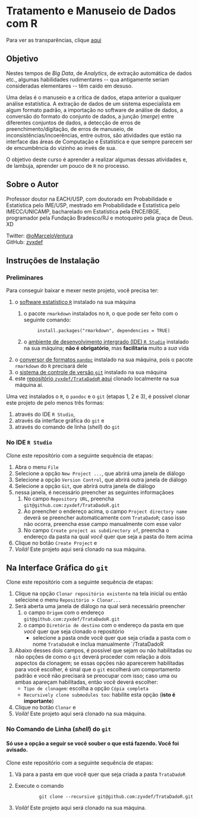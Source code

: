 # Tratamento e Manuseio de Dados com R

Para ver as transparências, clique [aqui](tratamento.dado.R.Rmd)

## Objetivo

Nestes tempos de *Big Data*, de *Analytics*, de extração automática de dados 
etc., algumas habilidades rudimentares -- qua antigamente seriam consideradas 
elementares --  têm caido em desuso.

Uma delas é o manuseio e a crítica de dados, etapa anterior a qualquer análise 
estatística.  A extração de dados de um sistema especialista em algum formato 
padrão, a importação no software de análise de dados, a conversão do formato do 
conjunto de dados, a junção (*merge*) entre diferentes conjuntos de dados, a 
detecção de erros de preenchimento/digitação, de erros de manuseio, de 
inconsistências/incoerências, entre outros, são atividades que estão na 
interface das áreas de Computação e Estatística e que sempre parecem ser de 
emcumbência do vizinho ao invés de sua.

O objetivo deste curso é aprender a realizar algumas dessas atividades e, de 
lambuja, aprender um pouco de `R` no processo.

## Sobre o Autor

Professor doutor na EACH/USP, 
com doutorado em Probabilidade e Estatística pelo IME/USP, 
mestrado em Probabilidade e Estatística pelo IMECC/UNICAMP, 
bacharelado em Estatística pela ENCE/IBGE, 
programador pela Fundação Bradesco/RJ e 
motoqueiro pela graça de Deus. 
XD

Twitter: [\@oMarceloVentura](https://twitter.com/oMarceloVentura/)  
GitHub: [zyxdef](https://github.com/zyxdef/)

## Instruções de Instalação

### Preliminares

Para conseguir baixar e mexer neste projeto, você precisa ter:

1. o [software estatístico `R`](<https://cran.r-project.org/>) instalado na sua 
máquina
    1. o pacote `rmarkdown` instalados no `R`, o que pode ser feito com o 
    seguinte comando:    

                install.packages("rmarkdown", dependencies = TRUE)

    2. o [ambiente de desenvolvimento intergrado (IDE) `R Studio`](https://www.rstudio.com/products/rstudio/download3/) instalado na sua 
    máquina; **não é obrigatório**, mas **facilitaria** muito a *sua* vida
2. o [conversor de formatos `pandoc`](http://pandoc.org/installing.html) 
instalado na sua máquina, pois o pacote `rmarkdown` do `R` precisará dele
3. o [sistema de controle de versão `git`](https://git-scm.com/downloads/) 
instalado na sua máquina
4. este [repositório `zyxdef/TrataDadoR` aqui](https://github.com/zyxdef/TrataDadoR)
clonado localmente na sua máquina aí.

Uma vez instalados o `R`, o `pandoc` e o `git` (etapas 1, 2 e 3), é possível 
clonar este projeto de pelo menos três formas: 

1. através do IDE `R Studio`, 
2. através da interface gráfica do `git` e 
3. através do comando de linha (*shell*) do `git` 

### No IDE `R Studio`

Clone este repositório com a seguinte sequência de etapas:

1. Abra o menu `File` 
2. Selecione a opção `New Project ...`, que abrirá uma janela de diálogo 
3. Selecione a opção `Version Control`, que abrirá outra janela de diálogo 
4. Selecione a opção `Git`, que abrirá outra janela de diálogo
5. nessa janela, é necessário preencher as seguintes informaçãoes
    1. No campo `Repository URL`, preencha 
    `git@github.com:zyxdef/TrataDadoR.git`
    2. Ao preencher o endereço acima, o campo `Project directory name` deverá 
    se preencher automaticamente com `TrataDadoR`; caso isso não ocorra, 
    preencha esse campo manualmente com esse valor
    3. No campo `Create project as subdirectory of`, preencha o endereço da 
    pasta na qual *você* quer que seja a pasta do item acima
6. Clique no botão `Create Project` e
7. *Voilá!* Este projeto aqui será clonado na sua máquina.

## Na Interface Gráfica do `git`

Clone este repositório com a seguinte sequência de etapas:

1. Clique na opção `Clonar repositório existente` na tela inicial ou então 
selecione o menu `Repositório > Clonar...`
2. Será aberta uma janela de diálogo na qual será necessário preencher 
    1. o campo `Origem` com o endereço `git@github.com:zyxdef/TrataDadoR.git`
    2. o campo `Diretório de destino` com o endereço da pasta em que *você* 
    quer que seja clonado o repositório
        - selecione a pasta onde você quer que seja criada a pasta com o nome 
        `TrataDadoR` e inclua manualmente `/TrataDadoR
3. Abaixo desses dois campos, é possível que sejam ou não habilitadas ou não 
opções de como o `git` deverá proceder com relação a dois aspectos da clonagem; 
se essas opções não aparecerem habilitadas para você escolher, é sinal que o 
`git` escolherá um comportamento padrão e você não precisará se preocupar com 
isso; caso uma ou ambas apareçam habilitadas, então você deverá escolher:
    - `Tipo de clonagem`: escolha a opção `Cópia completa`
    - `Recursively clone submodules too`: habilite esta opção 
    (**isto é importante**)
4. Clique no botão `Clonar` e
5. *Voilà!* Este projeto aqui será clonado na sua máquina.


### No Comando de Linha (*shell*) do `git`

#### **Só use a opção a seguir se você souber o que está fazendo. Você foi avisado.**

Clone este repositório com a seguinte sequência de etapas:

1. Vá para a pasta em que você quer que seja criada a pasta `TrataDadoR` 
2. Execute o comando

                git clone --recursive git@github.com:zyxdef/TrataDadoR.git

3. *Voilà!* Este projeto aqui será clonado na sua máquina.


        


